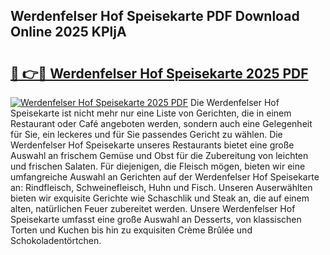 ## Werdenfelser Hof Speisekarte PDF Download Online 2025 KPljA

# <h2><a href="http://gcdtiz.nevu.top/?p=Werdenfelser+Hof+Speisekarte">🔗 👉🔴 Werdenfelser Hof Speisekarte 2025 PDF</a></h2>

[![Werdenfelser Hof Speisekarte 2025 PDF](https://i.imgur.com/dBaPXMq.png)](http://gcdtiz.nevu.top/?p=Werdenfelser+Hof+Speisekarte)
Die Werdenfelser Hof Speisekarte ist nicht mehr nur eine Liste von Gerichten, die in einem Restaurant oder Café angeboten werden, sondern auch eine Gelegenheit für Sie, ein leckeres und für Sie passendes Gericht zu wählen. Die Werdenfelser Hof Speisekarte unseres Restaurants bietet eine große Auswahl an frischem Gemüse und Obst für die Zubereitung von leichten und frischen Salaten. Für diejenigen, die Fleisch mögen, bieten wir eine umfangreiche Auswahl an Gerichten auf der Werdenfelser Hof Speisekarte an: Rindfleisch, Schweinefleisch, Huhn und Fisch. Unseren Auserwählten bieten wir exquisite Gerichte wie Schaschlik und Steak an, die auf einem alten, natürlichen Feuer zubereitet werden. Unsere Werdenfelser Hof Speisekarte umfasst eine große Auswahl an Desserts, von klassischen Torten und Kuchen bis hin zu exquisiten Crème Brûlée und Schokoladentörtchen.
